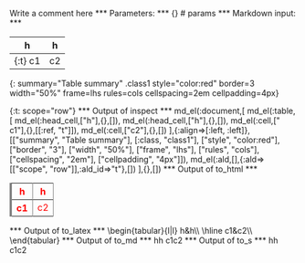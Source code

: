 Write a comment here
*** Parameters: ***
{} # params 
*** Markdown input: ***

h         | h
----------|--
{:t}  c1  | c2
{: summary="Table summary" .class1 style="color:red" border=3 width="50%" frame=lhs rules=cols  cellspacing=2em cellpadding=4px}

{:t: scope="row"}
*** Output of inspect ***
md_el(:document,[
	md_el(:table,[
		md_el(:head_cell,["h"],{},[]),
		md_el(:head_cell,["h"],{},[]),
		md_el(:cell,[" c1"],{},[[:ref, "t"]]),
		md_el(:cell,["c2"],{},[])
	],{:align=>[:left, :left]},[["summary", "Table summary"], [:class, "class1"], ["style", "color:red"], ["border", "3"], ["width", "50%"], ["frame", "lhs"], ["rules", "cols"], ["cellspacing", "2em"], ["cellpadding", "4px"]]),
	md_el(:ald,[],{:ald=>[["scope", "row"]],:ald_id=>"t"},[])
],{},[])
*** Output of to_html ***
<table class="class1" style="color:red" summary="Table summary" width="50%" frame="lhs" rules="cols" border="3" cellspacing="2em" cellpadding="4px">
  <thead>
    <tr>
      <th>h</th>
      <th>h</th>
    </tr>
  </thead>
  <tbody>
    <tr>
      <th scope="row" style="text-align: left;"> c1</th>
      <td style="text-align: left;">c2</td>
    </tr>
  </tbody>
</table>
*** Output of to_latex ***
\begin{tabular}{l|l}
h&h\\
\hline 
 c1&c2\\
\end{tabular}
*** Output of to_md ***
hh c1c2
*** Output of to_s ***
hh c1c2
